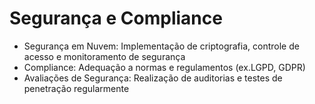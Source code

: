 # Segurança e Compliance
- Segurança em Nuvem: Implementação de criptografia, controle de acesso e monitoramento de segurança
- Compliance: Adequação a normas e regulamentos (ex.LGPD, GDPR)
- Avaliações de Segurança: Realização de auditorias e testes de penetração regularmente
